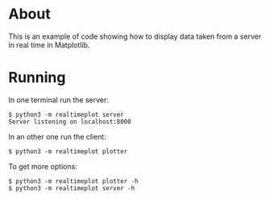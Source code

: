 # About

This is an example of code showing how to display data taken from a server in
real time in Matplotlib.

# Running

In one terminal run the server:

```
$ python3 -m realtimeplot server
Server listening on localhost:8000
```

In an other one run the client:

```
$ python3 -m realtimeplot plotter
```

To get more options:

```
$ python3 -m realtimeplot plotter -h
$ python3 -m realtimeplot server -h
```
